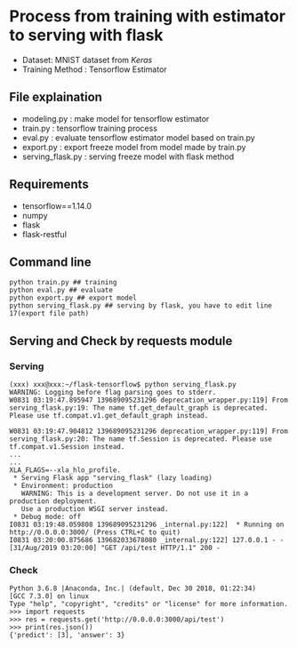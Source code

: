 # Process from training with estimator to serving with flask

* Dataset: MNIST dataset from *Keras*
* Training Method : Tensorflow Estimator

## File explaination

* modeling.py : make model for tensorflow estimator
* train.py : tensorflow training process
* eval.py : evaluate tensorflow estimator model based on train.py
* export.py : export freeze model from model made by train.py
* serving_flask.py : serving freeze model with flask method

## Requirements

* tensorflow==1.14.0
* numpy
* flask
* flask-restful

## Command line

```
python train.py ## training
python eval.py ## evaluate
python export.py ## export model
python serving_flask.py ## serving by flask, you have to edit line 17(export file path)
```

## Serving and Check by requests module

### Serving
```
(xxx) xxx@xxx:~/flask-tensorflow$ python serving_flask.py 
WARNING: Logging before flag parsing goes to stderr.
W0831 03:19:47.895947 139689095231296 deprecation_wrapper.py:119] From serving_flask.py:19: The name tf.get_default_graph is deprecated. Please use tf.compat.v1.get_default_graph instead.

W0831 03:19:47.904812 139689095231296 deprecation_wrapper.py:119] From serving_flask.py:20: The name tf.Session is deprecated. Please use tf.compat.v1.Session instead.
...
...
XLA_FLAGS=--xla_hlo_profile.
 * Serving Flask app "serving_flask" (lazy loading)
 * Environment: production
   WARNING: This is a development server. Do not use it in a production deployment.
   Use a production WSGI server instead.
 * Debug mode: off
I0831 03:19:48.059808 139689095231296 _internal.py:122]  * Running on http://0.0.0.0:3000/ (Press CTRL+C to quit)
I0831 03:20:00.875686 139682033678080 _internal.py:122] 127.0.0.1 - - [31/Aug/2019 03:20:00] "GET /api/test HTTP/1.1" 200 -
```

### Check
```
Python 3.6.8 |Anaconda, Inc.| (default, Dec 30 2018, 01:22:34) 
[GCC 7.3.0] on linux
Type "help", "copyright", "credits" or "license" for more information.
>>> import requests
>>> res = requests.get('http://0.0.0.0:3000/api/test')
>>> print(res.json())
{'predict': [3], 'answer': 3}
```
